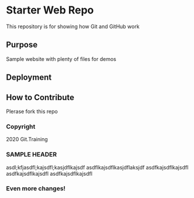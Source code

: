 # Starter Web Repo

This repository is for showing how Git and GitHub work

## Purpose

Sample website with plenty of files for demos

## Deployment

## How to Contribute
Plerase fork this repo

### Copyright
2020 Git.Training

### SAMPLE HEADER
asdl;kfjasdfl;kajsdfl;kasjdflkajsdf 
asdflkajsdflkasjdflaksjdf
asdfkajsdflkajsdfl
asdfkajsdflkajsdfl
asdfkajsdflkajsdfl

### Even more changes!